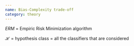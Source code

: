 ```yaml
---
name: Bias-Complexity trade-off
category: theory
---
```


$ERM$ = Empiric Risk Minimization algorithm

$\mathcal{H}$ = hypothesis class = all the classifiers that are considered